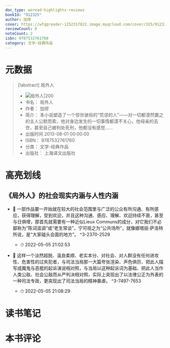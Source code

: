 ```yaml
---
doc_type: weread-highlights-reviews
bookId: "912325"
author: 加缪
cover: https://wfqqreader-1252317822.image.myqcloud.com/cover/325/912325/t7_912325.jpg
reviewCount: 0
noteCount: 2
isbn: 9787532761760
category: 文学-经典作品
---
```

# 元数据
> [!abstract] 局外人
> - ![ 局外人|200](https://wfqqreader-1252317822.image.myqcloud.com/cover/325/912325/t7_912325.jpg)
> - 书名： 局外人
> - 作者： 加缪
> - 简介： 本小说塑造了一个惊世骇俗的“荒谬的人”——对一切都漠然置之的主人公默而索，他对身边发生的一切事情都漠不关心，他母亲的去世，甚至自己被判处死刑，他都没有感觉……
> - 出版时间 2013-08-01 00:00:00
> - ISBN： 9787532761760
> - 分类： 文学-经典作品
> - 出版社： 上海译文出版社

# 高亮划线

## 《局外人》的社会现实内涵与人性内涵


- 📌 一部作品要一开始就在较大的社会范围里与广泛的公众有所沟通、有所感应，获得理解，受到欢迎，并且这种沟通、感应、理解、欢迎持续不衰，甚至与日俱增，那首先就需要有一种近似Lieux Communs的成分，对它我们不必鄙称为“陈词滥调”或“老生常谈”，宁可视之为“公共场所”，就像娜塔丽·萨洛特所说，是“大家碰头会面的地方”。 ^3-2370-2529
    - ⏱ 2022-05-05 21:02:53 

- 📌 这样一个淡然超脱、温良柔顺、老实本分、对社会、对人群没有任何进攻性、危害性的过失犯者，与司法当局那一大篇夸张渲染、声色俱厉、把此人描写成魔鬼与恶棍的起诉演说相对照，与当局以这种起诉词为基础、把此人当作人类公敌、社会公敌而从严判决相对照，实际上突现出了以法律公正为外表的一种司法专政，更突现出了司法当局的精神暴虐。 ^3-7497-7653
    - ⏱ 2022-05-05 21:08:29 
# 读书笔记

# 本书评论
